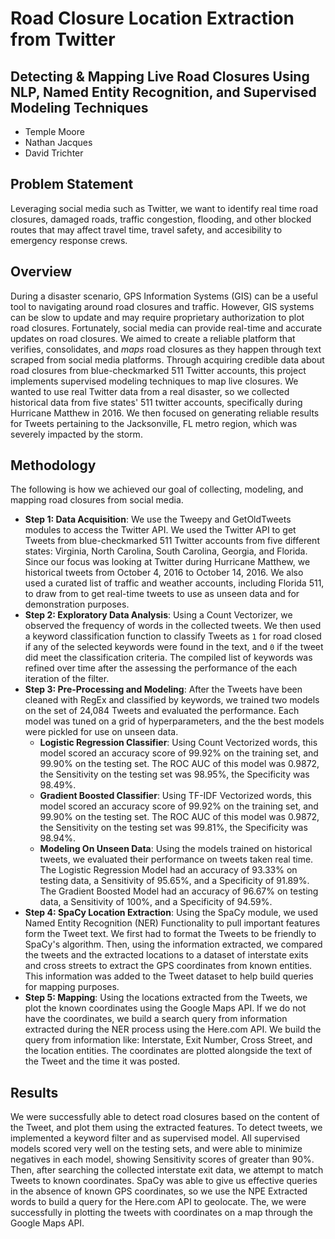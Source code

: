 # Road Closure Location Extraction from Twitter
## Detecting & Mapping Live Road Closures Using NLP, Named Entity Recognition, and Supervised Modeling Techniques

- Temple Moore
- Nathan Jacques
- David Trichter

## Problem Statement
Leveraging social media such as Twitter, we want to identify real time road closures, damaged roads, traffic congestion, flooding, and other blocked routes that may affect travel time, travel safety, and accesibility to emergency response crews.


## Overview
During a disaster scenario, GPS Information Systems (GIS) can be a useful tool to navigating around road closures and traffic. However, GIS systems can be slow to update and may require proprietary authorization to plot road closures. Fortunately, social media can provide real-time and accurate updates on road closures.  We aimed to create a reliable platform that verifies, consolidates, and _maps_ road closures as they happen through text scraped from social media platforms. Through acquiring credible data about road closures from blue-checkmarked 511 Twitter accounts, this project implements supervised modeling techniques to map live closures. We wanted to use real Twitter data from a real disaster, so we collected historical data from five states' 511 twitter accounts, specifically during Hurricane Matthew in 2016. We then focused on generating reliable results for Tweets pertaining to the Jacksonville, FL metro region, which was severely impacted by the storm.

## Methodology
The following is how we achieved our goal of collecting, modeling, and mapping road closures from social media.
- **Step 1: Data Acquisition**: We use the Tweepy and GetOldTweets modules to access the Twitter API. We used the Twitter API to get Tweets from blue-checkmarked 511 Twitter accounts from five different states: Virginia, North Carolina, South Carolina, Georgia, and Florida. Since our focus was looking at Twitter during Hurricane Matthew, we historical tweets from October 4, 2016 to October 14, 2016. We also used a curated list of traffic and weather accounts, including Florida 511, to draw from to get real-time tweets to use as unseen data and for demonstration purposes.
- **Step 2: Exploratory Data Analysis**: Using a Count Vectorizer, we observed the frequency of words in the collected tweets. We then used a keyword classification function to classify Tweets as `1` for road closed  if any of the selected keywords were found in the text, and `0` if the tweet did meet the classification criteria. The compiled list of keywords was refined over time after the assessing the performance of the each iteration of the filter.
- **Step 3: Pre-Processing and Modeling**: After the Tweets have been cleaned with RegEx and classified by keywords, we trained two models on the set of 24,084 Tweets and evaluated the performance. Each model was tuned on a grid of hyperparameters, and the the best models were pickled for use on unseen data.
  - **Logistic Regression Classifier**: Using Count Vectorized words, this model scored an accuracy score of 99.92% on the training set, and 99.90% on the testing set. The ROC AUC of this model was 0.9872, the Sensitivity on the testing set was 98.95%, the Specificity was 98.49%.
  - **Gradient Boosted Classifier**: Using TF-IDF Vectorized words, this model scored an accuracy score of 99.92% on the training set, and 99.90% on the testing set. The ROC AUC of this model was 0.9872, the Sensitivity on the testing set was 99.81%, the Specificity was 98.94%.
  - **Modeling On Unseen Data**: Using the models trained on historical tweets, we evaluated their performance on tweets taken real time. The Logistic Regression Model had an accuracy of 93.33% on testing data, a Sensitivity of 95.65%, and a Specificity of 91.89%. The Gradient Boosted Model had an accuracy of 96.67% on testing data, a Sensitivity of 100%, and a Specificity of 94.59%.
- **Step 4: SpaCy Location Extraction**: Using the SpaCy module, we used Named Entity Recognition (NER) Functionality to pull important features form the Tweet text. We first had to format the Tweets to be friendly to SpaCy's algorithm. Then, using the information extracted, we compared the tweets and the extracted locations to a dataset of interstate exits and cross streets to extract the GPS coordinates from known entities. This information was added to the Tweet dataset to help build queries for mapping purposes.
- **Step 5: Mapping**: Using the locations extracted from the Tweets, we plot the known coordinates using the Google Maps API. If we do not have the coordinates, we build a search query from information extracted during the NER process using the Here.com API. We build the query from information like: Interstate, Exit Number, Cross Street, and the location entities. The coordinates are plotted alongside the text of the Tweet and the time it was posted.

## Results
We were successfully able to detect road closures based on the content of the Tweet, and plot them using the extracted features.  To detect tweets, we implemented a keyword filter and as supervised model. All supervised models scored very well on the testing sets, and were able to minimize negatives in each model, showing Sensitivity scores of greater than 90%. Then, after searching the collected interstate exit data, we attempt to match Tweets to known coordinates. SpaCy was able to give us effective queries in the absence of known GPS coordinates, so we use the NPE Extracted words to build a query for the Here.com API to geolocate. The, we were successfully in plotting the tweets with coordinates on a map through the Google Maps API.
